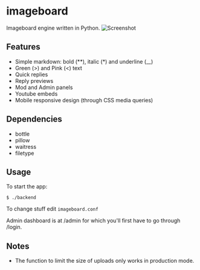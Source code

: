 # imageboard
Imageboard engine written in Python.
![Screenshot](https://0x0.st/iv0g.png)

## Features
- Simple markdown: bold (**), italic (*) and underline (__)
- Green (>) and Pink (<) text
- Quick replies
- Reply previews
- Mod and Admin panels
- Youtube embeds
- Mobile responsive design (through CSS media queries)

## Dependencies
- bottle
- pillow
- waitress
- filetype

## Usage
To start the app:

`$ ./backend`

To change stuff edit `imageboard.conf`

Admin dashboard is at /admin for which you'll first have to go through /login.

## Notes
- The function to limit the size of uploads only works in production mode.
